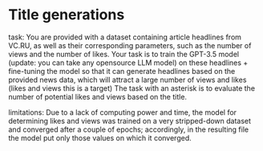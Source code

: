 # Title generations

task: You are provided with a dataset containing article headlines from VC.RU, as well as their corresponding parameters, such as the number of views and the number of likes. Your task is to train the GPT-3.5 model (update: you can take any opensource LLM model) on these headlines + fine-tuning the model so that it can generate headlines based on the provided news data, which will attract a large number of views and likes (likes and views this is a target) The task with an asterisk is to evaluate the number of potential likes and views based on the title.

limitations: Due to a lack of computing power and time, the model for determining likes and views was trained on a very stripped-down dataset and converged after a couple of epochs; accordingly, in the resulting file the model put only those values on which it converged.
